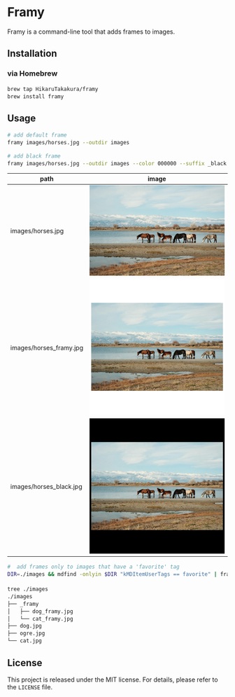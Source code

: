 # Framy

Framy is a command-line tool that adds frames to images.

## Installation

### via Homebrew

```sh
brew tap HikaruTakakura/framy
brew install framy
```

## Usage

```sh
# add default frame
framy images/horses.jpg --outdir images
```

```sh
# add black frame
framy images/horses.jpg --outdir images --color 000000 --suffix _black
```

| path                    | image                                               |
| ----------------------- | --------------------------------------------------- |
| images/horses.jpg       | <img src="./images/horses.jpg" width="320px">       |
| images/horses_framy.jpg | <img src="./images/horses_framy.jpg" width="320px"> |
| images/horses_black.jpg | <img src="./images/horses_black.jpg" width="320px"> |

```sh
#  add frames only to images that have a 'favorite' tag
DIR=./images && mdfind -onlyin $DIR "kMDItemUserTags == favorite" | framy --outdir "${DIR}/_framy"

tree ./images
./images
├── _framy
│   ├── dog_framy.jpg
│   └── cat_framy.jpg
├── dog.jpg
├── ogre.jpg
└── cat.jpg
```

## License

This project is released under the MIT license. For details, please refer to the `LICENSE` file.
